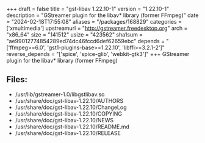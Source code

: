 +++
draft = false
title = "gst-libav 1.22.10-1"
version = "1.22.10-1"
description = "GStreamer plugin for the libav* library (former FFmpeg)"
date = "2024-02-18T17:55:08"
aliases = "/packages/168829"
categories = ['xmultimedia']
upstreamurl = "http://gstreamer.freedesktop.org"
arch = "x86_64"
size = "141512"
usize = "423562"
sha1sum = "ae99012774854289ed74dc46fccd6def62659ebc"
depends = "['ffmpeg>=6.0', 'gst1-plugins-base>=1.22.10', 'libffi>=3.2.1-2']"
reverse_depends = "['spice', 'spice-glib', 'webkit-gtk3']"
+++
GStreamer plugin for the libav* library (former FFmpeg)

## Files: 
* /usr/lib/gstreamer-1.0/libgstlibav.so
* /usr/share/doc/gst-libav-1.22.10/AUTHORS
* /usr/share/doc/gst-libav-1.22.10/ChangeLog
* /usr/share/doc/gst-libav-1.22.10/COPYING
* /usr/share/doc/gst-libav-1.22.10/NEWS
* /usr/share/doc/gst-libav-1.22.10/README.md
* /usr/share/doc/gst-libav-1.22.10/RELEASE
